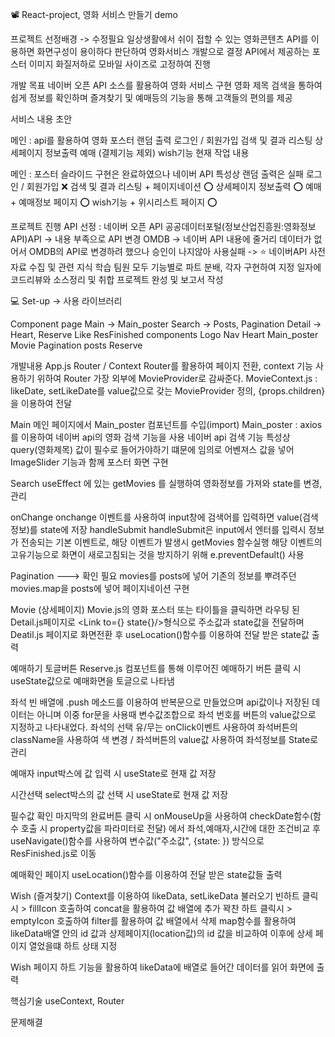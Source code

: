 📽 React-project, 영화 서비스 만들기
demo

프로젝트 선정배경 -> 수정필요
일상생활에서 쉬이 접할 수 있는 영화콘텐츠 API를 이용하면 화면구성이 용이하다 판단하여 영화서비스 개발으로 결정
API에서 제공하는 포스터 이미지 화질저하로 모바일 사이즈로 고정하여 진행

개발 목표
네이버 오픈 API 소스를 활용하여 영화 서비스 구현
영화 제목 검색을 통하여 쉽게 정보를 확인하며 즐겨찾기 및 예매등의 기능을 통해 고객들의 편의를 제공


서비스 내용
초안

메인 : api를 활용하여 영화 포스터 랜덤 출력
로그인 / 회원가입
검색 및 결과 리스팅
상세페이지
정보출력
예매 (결제기능 제외)
wish기능
현재 작업 내용

메인 : 포스터 슬라이드 구현은 완료하였으나 네이버 API 특성상 랜덤 출력은 실패
로그인 / 회원가입 ❌
검색 및 결과 리스팅 + 페이지네이션 ⭕
상세페이지
정보출력 ⭕
예매 + 예매정보 페이지 ⭕
wish기능 + 위시리스트 페이지 ⭕

프로젝트 진행
API 선정 : 네이버 오픈 API
공공데이터포털(정보산업진흥원:영화정보API)API -> 내용 부족으로 API 변경
OMDB -> 네이버 API 내용에 줄거리 데이터가 없어서 OMDB의 API로 변경하려 했으나 승인이 나지않아 사용실패 -> ⭐ 네이버API
사전 자료 수집 및 관련 지식 학습
팀원 모두 기능별로 파트 분배, 각자 구현하여 지정 일자에 코드리뷰와 소스정리 및 취합
프로젝트 완성 및 보고서 작성

💻 Set-up
-> 사용 라이브러리


Component
page
Main -> Main_poster
Search -> Posts, Pagination
Detail -> Heart, Reserve
Like
ResFinished
components
Logo
Nav
Heart
Main_poster
Movie
Pagination
posts
Reserve

개발내용
App.js
Router / Context Router를 활용하여 페이지 전환, context 기능 사용하기 위하여 Router 가장 외부에 MovieProvider로 감싸준다. MovieContext.js : likeDate, setLikeDate를 value값으로 갖는 MovieProvider 정의, {props.children}을 이용하여 전달

Main
메인 페이지에서 Main_poster 컴포넌트를 수입(import) Main_poster : axios를 이용하여 네이버 api의 영화 검색 기능을 사용 네이버 api 검색 기능 특성상 query(영화제목) 값이 필수로 들어가야하기 떄문에 임의로 어벤져스 값을 넣어 ImageSlider 기능과 함께 포스터 화면 구현

Search
useEffect 에 있는 getMovies 를 실행하여 영화정보를 가져와 state를 변경, 관리

onChange onchange 이벤트를 사용하여 input창에 검색어를 입력하면 value(검색정보)를 state에 저장 handleSubmit handleSubmit은 input에서 엔터를 입력시 정보가 전송되는 기본 이벤트로, 해당 이벤트가 발생시 getMovies 함수실행 해당 이벤트의 고유기능으로 화면이 새로고침되는 것을 방지하기 위해 e.preventDefault() 사용

Pagination ---> 확인 필요
movies를 posts에 넣어 기존의 정보를 뿌려주던 movies.map을 posts에 넣어 페이지네이션 구현

Movie (상세페이지)
Movie.js의 영화 포스터 또는 타이틀을 클릭하면 라우팅 된 Detail.js페이지로 <Link to={} state{}/>형식으로 주소값과 state값을 전달하며 Deatil.js 페이지로 화면전환 후 useLocation()함수를 이용하여 전달 받은 state값 출력

예매하기 토글버튼 Reserve.js 컴포넌트를 통해 이루어진 예매하기 버튼 클릭 시 useState값으로 예매화면을 토글으로 나타냄

좌석 빈 배열에 .push 메소드를 이용하여 반복문으로 만들었으며 api값이나 저장된 데이터는 아니며 이중 for문을 사용때 변수값조합으로 좌석 번호를 버튼의 value값으로 지정하고 나타내었다. 좌석의 선택 유/무는 onClick이벤트 사용하여 좌석버튼의 className을 사용하여 색 변경 / 좌석버튼의 value값 사용하여 좌석정보를 State로 관리

예매자 input박스에 값 입력 시 useState로 현재 값 저장

시간선택 select박스의 값 선택 시 useState로 현재 값 저장

필수값 확인 마지막의 완료버튼 클릭 시 onMouseUp을 사용하여 checkDate함수(함수 호출 시 property값을 파라미터로 전달) 에서 좌석,예매자,시간에 대한 조건비교 후 useNavigate()함수를 사용하여 변수값("주소값", {state: }) 방식으로 ResFinished.js로 이동

예매확인 페이지 useLocation()함수를 이용하여 전달 받은 state값들 출력

Wish (즐겨찾기)
Context를 이용하여 likeData, setLikeData 불러오기 빈하트 클릭시 > fillIcon 호출하여 concat을 활용하여 값 배열에 추가 꽉찬 하트 클릭시 > emptyIcon 호출하여 filter를 활용하여 값 배열에서 삭제 map함수를 활용하여 likeData배열 안의 id 값과 상제페이지(location값)의 id 값을 비교하여 이후에 상세 페이지 열었을떄 하트 상태 지정

Wish 페이지 하트 기능을 활용하여 likeData에 배열로 들어간 데이터를 읽어 화면에 출력


핵심기술
useContext, Router


문제해결
